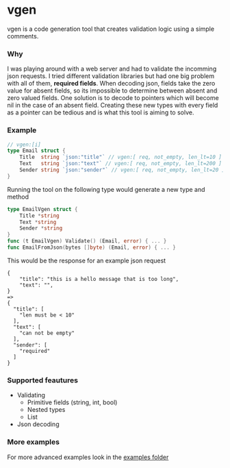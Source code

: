 # vgen

vgen is a code generation tool that creates validation logic using a simple comments.

### Why

I was playing around with a web server and had to validate the incomming json requests. I tried different validation libraries but had one big problem with all of them, **required fields**. When decoding json, fields take the zero value for absent fields, so its impossible to determine between absent and zero valued fields. One solution is to decode to pointers which will become nil in the case of an absent field. Creating these new types with every field as a pointer can be tedious and is what this tool is aiming to solve.

### Example

```go
// vgen:[i]
type Email struct {
	Title  string `json:"title"` // vgen:[ req, not_empty, len_lt=10 ]
	Text   string `json:"text"` // vgen:[ req, not_empty, len_lt=200 ]
	Sender string `json:"sender"` // vgen:[ req, not_empty, len_lt=20 ]
}
```

Running the tool on the following type would generate a new type and method

```go
type EmailVgen struct {
    Title *string
    Text *string
    Sender *string
}
func (t EmailVgen) Validate() (Email, error) { ... }
func EmailFromJson(bytes []byte) (Email, error) { ... }
```

This would be the response for an example json request

```
{
    "title": "this is a hello message that is too long",
    "text": "",
}
=>
{
  "title": [
    "len must be < 10"
  ],
  "text": [
    "can not be empty"
  ],
  "sender": [
    "required"
  ]
}
```

### Supported feautures

- Validating
  - Primitive fields (string, int, bool)
  - Nested types
  - List
- Json decoding

### More examples

For more advanced examples look in the [examples folder](examples)
